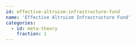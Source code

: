 ```yaml
---
id: effective-altruism-infrastructure-fund
name: 'Effective Altruism Infrastructure Fund'
categories:
  - id: meta-theory
    fraction: 1
---
```

